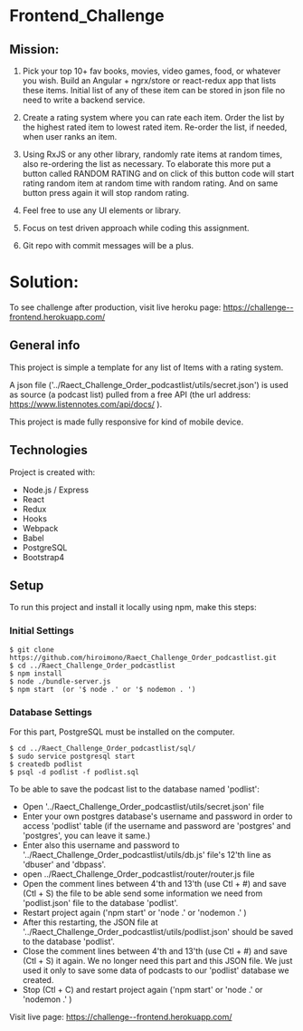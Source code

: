 # Frontend_Challenge

## Mission:

1. Pick your top 10+ fav books, movies, video games, food, or whatever you
   wish. Build an Angular + ngrx/store or react-redux app that lists these
   items. Initial list of any of these item can be stored in json file no
   need to write a backend service.

2. Create a rating system where you can rate each item. Order the list by
   the highest rated item to lowest rated item. Re-order the list, if needed,
   when user ranks an item.

3. Using RxJS or any other library, randomly rate items at random times,
   also re-ordering the list as necessary. To elaborate this more put a
   button called RANDOM RATING and on click of this button code will start
   rating random item at random time with random rating. And on same button
   press again it will stop random rating.

4. Feel free to use any UI elements or library.

5. Focus on test driven approach while coding this assignment.

6. Git repo with commit messages will be a plus.

# Solution:

To see challenge after production, visit live heroku page: https://challenge--frontend.herokuapp.com/

## General info

This project is simple a template for any list of Items with a rating system. 

A json file ('../Raect_Challenge_Order_podcastlist/utils/secret.json') is used as source (a podcast list) pulled from a free API (the url address: https://www.listennotes.com/api/docs/ ). 

This project is made fully responsive for kind of mobile device.

## Technologies

Project is created with:

-   Node.js / Express
-   React
-   Redux
-   Hooks
-   Webpack
-   Babel
-   PostgreSQL
-   Bootstrap4

## Setup

To run this project and install it locally using npm, make this steps:

### Initial Settings

```
$ git clone https://github.com/hiroimono/Raect_Challenge_Order_podcastlist.git
$ cd ../Raect_Challenge_Order_podcastlist
$ npm install
$ node ./bundle-server.js
$ npm start  (or '$ node .' or '$ nodemon . ')
```

### Database Settings

For this part, PostgreSQL must be installed on the computer.

```
$ cd ../Raect_Challenge_Order_podcastlist/sql/
$ sudo service postgresql start
$ createdb podlist
$ psql -d podlist -f podlist.sql

```

To be able to save the podcast list to the database named 'podlist':

-   Open '../Raect_Challenge_Order_podcastlist/utils/secret.json' file
-   Enter your own postgres database's username and password in order to access 'podlist' table (if the username and password are 'postgres' and 'postgres', you can leave it same.)
-   Enter also this username and password to '../Raect_Challenge_Order_podcastlist/utils/db.js' file's 12'th line as 'dbuser' and 'dbpass'.
-   open ../Raect_Challenge_Order_podcastlist/router/router.js file
-   Open the comment lines between 4'th and 13'th (use Ctl + #) and save (Ctl + S) the file to be able send some information we need from 'podlist.json' file to the database 'podlist'.
-   Restart project again ('npm start' or 'node .' or 'nodemon .' )
-   After this restarting, the JSON file at '../Raect_Challenge_Order_podcastlist/utils/podlist.json' should be saved to the database 'podlist'.
-   Close the comment lines between 4'th and 13'th (use Ctl + #) and save (Ctl + S) it again. We no longer need this part and this JSON file. We just used it only to save some data of podcasts to our 'podlist' database we created.
-   Stop (Ctl + C) and restart project again ('npm start' or 'node .' or 'nodemon .' )

Visit live page: https://challenge--frontend.herokuapp.com/
